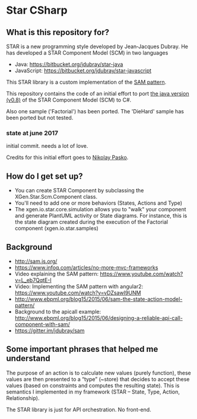 ﻿# Star CSharp

## What is this repository for?

STAR is a new programming style developed by Jean‐Jacques Dubray.
He has developed a STAR Component Model (SCM) in two languages

  * Java: https://bitbucket.org/jdubray/star-java 
  * JavaScript: https://bitbucket.org/jdubray/star-javascript 

This STAR library is a custom implementation of the [SAM pattern](http://sam.js.org/).

This repository contains the code of an initial effort to port [the java version (v0.8)](https://bitbucket.org/jdubray/star‐java) of the STAR Component Model (SCM) to C#.

Also one sample ('Factorial') has been ported.
The 'DieHard' sample has been ported but not tested.


### state at june 2017
initial commit. needs a lot of love.

Credits for this initial effort goes to [Nikolay Pasko](https://github.com/nickpasko).


## How do I get set up?
* You can create STAR Component by subclassing the XGen.Star.Scm.Component class.
* You'll need to add one or more behaviors (States, Actions and Type)
* The xgen.io.star.core.simulation allows you to "walk" your component and generate PlantUML activity or State diagrams. For instance, this is the state diagram created during the execution of the Factorial component (xgen.io.star.samples)

## Background

* http://sam.js.org/
* https://www.infoq.com/articles/no-more-mvc-frameworks
* Video explaining the SAM pattern: https://www.youtube.com/watch?v=L_eb7QqtE-I
* Video: Implementing the SAM pattern with angular2: https://www.youtube.com/watch?v=vDZsawI9UNM
* http://www.ebpml.org/blog15/2015/06/sam-the-state-action-model-pattern/
* Background to the apicall example:
http://www.ebpml.org/blog15/2015/06/designing-a-reliable-api-call-component-with-sam/
* https://gitter.im/jdubray/sam

## Some important phrases that helped me understand 

The purpose of an action is to calculate new values (purely function), these values are then presented to a “type” (~store) that decides to accept these values (based on constraints and computes the resulting state). This is semantics I implemented in my framework (STAR – State, Type, Action, Relationship).


The STAR library is just for API orchestration. No front-end.

